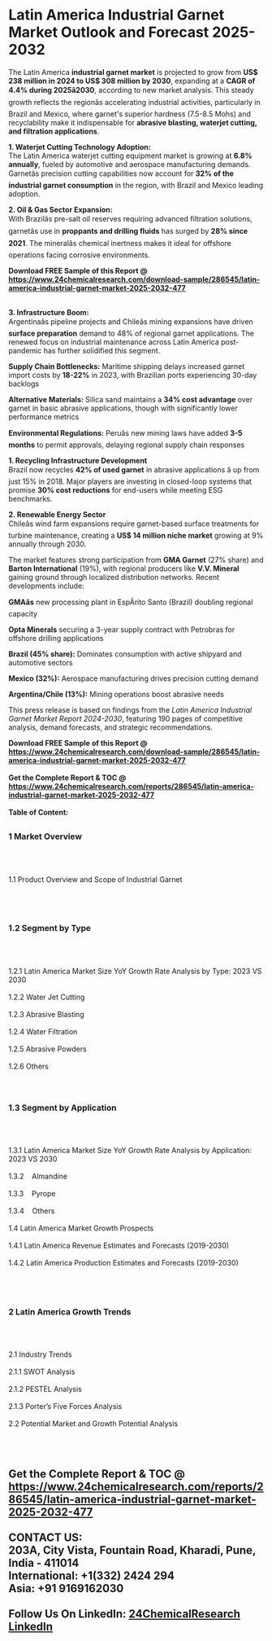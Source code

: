 <h1>Latin America Industrial Garnet Market Outlook and Forecast 2025-2032</h1><p>The Latin America <strong>industrial garnet market</strong> is projected to grow from <strong>US$ 238 million in 2024 to US$ 308 million by 2030</strong>, expanding at a <strong>CAGR of 4.4% during 2025â2030</strong>, according to new market analysis. This steady growth reflects the regionâs accelerating industrial activities, particularly in Brazil and Mexico, where garnet's superior hardness (7.5-8.5 Mohs) and recyclability make it indispensable for <strong>abrasive blasting, waterjet cutting, and filtration applications</strong>.</p><p><strong>1. Waterjet Cutting Technology Adoption:</strong><br>
The Latin America waterjet cutting equipment market is growing at <strong>6.8% annually</strong>, fueled by automotive and aerospace manufacturing demands. Garnetâs precision cutting capabilities now account for <strong>32% of the industrial garnet consumption</strong> in the region, with Brazil and Mexico leading adoption.</p><p><strong>2. Oil &amp; Gas Sector Expansion:</strong><br>
With Brazilâs pre-salt oil reserves requiring advanced filtration solutions, garnetâs use in <strong>proppants and drilling fluids</strong> has surged by <strong>28% since 2021</strong>. The mineralâs chemical inertness makes it ideal for offshore operations facing corrosive environments.</p><div><b>Download FREE Sample of this Report @ 
            <a href="https://www.24chemicalresearch.com/download-sample/286545/latin-america-industrial-garnet-market-2025-2032-477">
            https://www.24chemicalresearch.com/download-sample/286545/latin-america-industrial-garnet-market-2025-2032-477</a></b></div><br><p><strong>3. Infrastructure Boom:</strong><br>
Argentinaâs pipeline projects and Chileâs mining expansions have driven <strong>surface preparation</strong> demand to 48% of regional garnet applications. The renewed focus on industrial maintenance across Latin America post-pandemic has further solidified this segment.</p><p><strong>Supply Chain Bottlenecks:</strong> Maritime shipping delays increased garnet import costs by <strong>18-22%</strong> in 2023, with Brazilian ports experiencing 30-day backlogs</p><p><strong>Alternative Materials:</strong> Silica sand maintains a <strong>34% cost advantage</strong> over garnet in basic abrasive applications, though with significantly lower performance metrics</p><p><strong>Environmental Regulations:</strong> Peruâs new mining laws have added <strong>3-5 months</strong> to permit approvals, delaying regional supply chain responses</p><p><strong>1. Recycling Infrastructure Development</strong><br>
Brazil now recycles <strong>42% of used garnet</strong> in abrasive applications â up from just 15% in 2018. Major players are investing in closed-loop systems that promise <strong>30% cost reductions</strong> for end-users while meeting ESG benchmarks.</p><p><strong>2. Renewable Energy Sector</strong><br>
Chileâs wind farm expansions require garnet-based surface treatments for turbine maintenance, creating a <strong>US$ 14 million niche market</strong> growing at 9% annually through 2030.</p><p>The market features strong participation from <strong>GMA Garnet</strong> (27% share) and <strong>Barton International</strong> (19%), with regional producers like <strong>V.V. Mineral</strong> gaining ground through localized distribution networks. Recent developments include:</p><p><strong>GMAâs</strong> new processing plant in EspÃ­rito Santo (Brazil) doubling regional capacity</p><p><strong>Opta Minerals</strong> securing a 3-year supply contract with Petrobras for offshore drilling applications</p><p><strong>Brazil (45% share):</strong> Dominates consumption with active shipyard and automotive sectors</p><p><strong>Mexico (32%):</strong> Aerospace manufacturing drives precision cutting demand</p><p><strong>Argentina/Chile (13%):</strong> Mining operations boost abrasive needs</p><p>This press release is based on findings from the <em>Latin America Industrial Garnet Market Report 2024-2030</em>, featuring 190 pages of competitive analysis, demand forecasts, and strategic recommendations.</p><div><b>Download FREE Sample of this Report @ 
            <a href="https://www.24chemicalresearch.com/download-sample/286545/latin-america-industrial-garnet-market-2025-2032-477">
            https://www.24chemicalresearch.com/download-sample/286545/latin-america-industrial-garnet-market-2025-2032-477</a></b></div><br><div><b>Get the Complete Report & TOC @ 
            <a href="https://www.24chemicalresearch.com/reports/286545/latin-america-industrial-garnet-market-2025-2032-477">
            https://www.24chemicalresearch.com/reports/286545/latin-america-industrial-garnet-market-2025-2032-477</a></b></div><br>
            <b>Table of Content:</b><p><h2><span style="font-size:16px"><strong>1 Market Overview&nbsp;&nbsp; &nbsp;</strong></span></h2><br />
<br />
<p>1.1 Product Overview and Scope of Industrial Garnet&nbsp;</p><br />
<br />
<h2><strong><span style="font-size:16px">1.2 Segment by Type&nbsp;&nbsp; &nbsp;</span></strong></h2><br />
<br />
<p>1.2.1 Latin America Market Size YoY Growth Rate Analysis by Type: 2023 VS 2030&nbsp;&nbsp; &nbsp;<br /><br />
1.2.2 Water Jet Cutting&nbsp;&nbsp; &nbsp;<br /><br />
1.2.3 Abrasive Blasting<br /><br />
1.2.4 Water Filtration<br /><br />
1.2.5 Abrasive Powders<br /><br />
1.2.6 Others<br /><br />
<br />
<h2><span style="font-size:16px"><strong>1.3 Segment by Application&nbsp;&nbsp;</strong></span></h2><br />
<br />
<p>1.3.1 Latin America Market Size YoY Growth Rate Analysis by Application: 2023 VS 2030&nbsp;&nbsp; &nbsp;<br /><br />
1.3.2&nbsp;&nbsp; &nbsp;Almandine<br /><br />
1.3.3&nbsp;&nbsp; &nbsp;Pyrope<br /><br />
1.3.4&nbsp;&nbsp; &nbsp;Others<br /><br />
1.4 Latin America Market Growth Prospects&nbsp;&nbsp; &nbsp;<br /><br />
1.4.1 Latin America Revenue Estimates and Forecasts (2019-2030)&nbsp;&nbsp; &nbsp;<br /><br />
1.4.2 Latin America Production Estimates and Forecasts (2019-2030)&nbsp;&nbsp;</p><br />
<br />
<h2><span style="font-size:16px"><strong>2 Latin America Growth Trends&nbsp;&nbsp; &nbsp;</strong></span></h2><br />
<br />
<p>2.1 Industry Trends&nbsp;&nbsp; &nbsp;<br /><br />
2.1.1 SWOT Analysis&nbsp;&nbsp; &nbsp;<br /><br />
2.1.2 PESTEL Analysis&nbsp;&nbsp; &nbsp;<br /><br />
2.1.3 Porter&rsquo;s Five Forces Analysis&nbsp;&nbsp; &nbsp;<br /><br />
2.2 Potential Market and Growth Potential Analysis&nbsp;&nbsp; &nbsp;</p><br />
<br />
<h2></p><div><b>Get the Complete Report & TOC @ 
            <a href="https://www.24chemicalresearch.com/reports/286545/latin-america-industrial-garnet-market-2025-2032-477">
            https://www.24chemicalresearch.com/reports/286545/latin-america-industrial-garnet-market-2025-2032-477</a></b></div><br><b>CONTACT US:</b><br>
            203A, City Vista, Fountain Road, Kharadi, Pune, India - 411014<br>
            International: +1(332) 2424 294<br>
            Asia: +91 9169162030 <br><br>
            Follow Us On LinkedIn: <a href="https://www.linkedin.com/company/24chemicalresearch/">24ChemicalResearch LinkedIn</a>